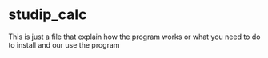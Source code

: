 # studip_calc

This is just a file that explain how the program works or what you need to do to install and our use the program
